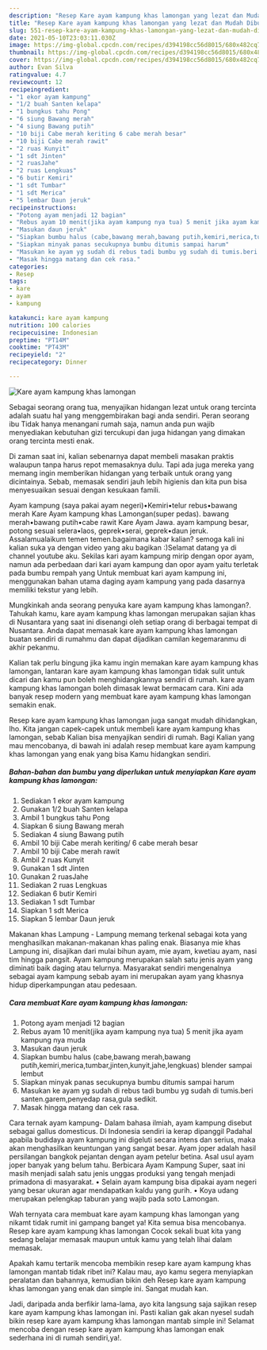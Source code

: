 ```yaml
---
description: "Resep Kare ayam kampung khas lamongan yang lezat dan Mudah Dibuat"
title: "Resep Kare ayam kampung khas lamongan yang lezat dan Mudah Dibuat"
slug: 551-resep-kare-ayam-kampung-khas-lamongan-yang-lezat-dan-mudah-dibuat
date: 2021-05-10T23:03:11.030Z
image: https://img-global.cpcdn.com/recipes/d394198cc56d8015/680x482cq70/kare-ayam-kampung-khas-lamongan-foto-resep-utama.jpg
thumbnail: https://img-global.cpcdn.com/recipes/d394198cc56d8015/680x482cq70/kare-ayam-kampung-khas-lamongan-foto-resep-utama.jpg
cover: https://img-global.cpcdn.com/recipes/d394198cc56d8015/680x482cq70/kare-ayam-kampung-khas-lamongan-foto-resep-utama.jpg
author: Evan Silva
ratingvalue: 4.7
reviewcount: 12
recipeingredient:
- "1 ekor ayam kampung"
- "1/2 buah Santen kelapa"
- "1 bungkus tahu Pong"
- "6 siung Bawang merah"
- "4 siung Bawang putih"
- "10 biji Cabe merah keriting 6 cabe merah besar"
- "10 biji Cabe merah rawit"
- "2 ruas Kunyit"
- "1 sdt Jinten"
- "2 ruasJahe"
- "2 ruas Lengkuas"
- "6 butir Kemiri"
- "1 sdt Tumbar"
- "1 sdt Merica"
- "5 lembar Daun jeruk"
recipeinstructions:
- "Potong ayam menjadi 12 bagian"
- "Rebus ayam 10 menit(jika ayam kampung nya tua) 5 menit jika ayam kampung nya muda"
- "Masukan daun jeruk"
- "Siapkan bumbu halus (cabe,bawang merah,bawang putih,kemiri,merica,tumbar,jinten,kunyit,jahe,lengkuas) blender sampai lembut"
- "Siapkan minyak panas secukupnya bumbu ditumis sampai harum"
- "Masukan ke ayam yg sudah di rebus tadi bumbu yg sudah di tumis.beri santen.garem,penyedap rasa,gula sedikit."
- "Masak hingga matang dan cek rasa."
categories:
- Resep
tags:
- kare
- ayam
- kampung

katakunci: kare ayam kampung 
nutrition: 100 calories
recipecuisine: Indonesian
preptime: "PT14M"
cooktime: "PT43M"
recipeyield: "2"
recipecategory: Dinner

---
```



![Kare ayam kampung khas lamongan](https://img-global.cpcdn.com/recipes/d394198cc56d8015/680x482cq70/kare-ayam-kampung-khas-lamongan-foto-resep-utama.jpg)

Sebagai seorang orang tua, menyajikan hidangan lezat untuk orang tercinta adalah suatu hal yang menggembirakan bagi anda sendiri. Peran seorang ibu Tidak hanya menangani rumah saja, namun anda pun wajib menyediakan kebutuhan gizi tercukupi dan juga hidangan yang dimakan orang tercinta mesti enak.

Di zaman  saat ini, kalian sebenarnya dapat membeli masakan praktis walaupun tanpa harus repot memasaknya dulu. Tapi ada juga mereka yang memang ingin memberikan hidangan yang terbaik untuk orang yang dicintainya. Sebab, memasak sendiri jauh lebih higienis dan kita pun bisa menyesuaikan sesuai dengan kesukaan famili. 

Ayam kampung (saya pakai ayam negeri)•Kemiri•telur rebus•bawang merah Kare Ayam kampung khas Lamongan(super pedas). bawang merah•bawang putih•cabe rawit Kare Ayam Jawa. ayam kampung besar, potong sesuai selera•laos, geprek•serai, geprek•daun jeruk. Assalamualaikum temen temen.bagaimana kabar kalian? semoga kali ini kalian suka ya dengan video yang aku bagikan :)Selamat datang ya di channel youtube aku. Sekilas kari ayam kampung mirip dengan opor ayam, namun ada perbedaan dari kari ayam kampung dan opor ayam yaitu terletak pada bumbu rempah yang Untuk membuat kari ayam kampung ini, menggunakan bahan utama daging ayam kampung yang pada dasarnya memiliki tekstur yang lebih.

Mungkinkah anda seorang penyuka kare ayam kampung khas lamongan?. Tahukah kamu, kare ayam kampung khas lamongan merupakan sajian khas di Nusantara yang saat ini disenangi oleh setiap orang di berbagai tempat di Nusantara. Anda dapat memasak kare ayam kampung khas lamongan buatan sendiri di rumahmu dan dapat dijadikan camilan kegemaranmu di akhir pekanmu.

Kalian tak perlu bingung jika kamu ingin memakan kare ayam kampung khas lamongan, lantaran kare ayam kampung khas lamongan tidak sulit untuk dicari dan kamu pun boleh menghidangkannya sendiri di rumah. kare ayam kampung khas lamongan boleh dimasak lewat bermacam cara. Kini ada banyak resep modern yang membuat kare ayam kampung khas lamongan semakin enak.

Resep kare ayam kampung khas lamongan juga sangat mudah dihidangkan, lho. Kita jangan capek-capek untuk membeli kare ayam kampung khas lamongan, sebab Kalian bisa menyajikan sendiri di rumah. Bagi Kalian yang mau mencobanya, di bawah ini adalah resep membuat kare ayam kampung khas lamongan yang enak yang bisa Kamu hidangkan sendiri.

<!--inarticleads1-->

##### Bahan-bahan dan bumbu yang diperlukan untuk menyiapkan Kare ayam kampung khas lamongan:

1. Sediakan 1 ekor ayam kampung
1. Gunakan 1/2 buah Santen kelapa
1. Ambil 1 bungkus tahu Pong
1. Siapkan 6 siung Bawang merah
1. Sediakan 4 siung Bawang putih
1. Ambil 10 biji Cabe merah keriting/ 6 cabe merah besar
1. Ambil 10 biji Cabe merah rawit
1. Ambil 2 ruas Kunyit
1. Gunakan 1 sdt Jinten
1. Gunakan 2 ruasJahe
1. Sediakan 2 ruas Lengkuas
1. Sediakan 6 butir Kemiri
1. Sediakan 1 sdt Tumbar
1. Siapkan 1 sdt Merica
1. Siapkan 5 lembar Daun jeruk


Makanan khas Lampung - Lampung memang terkenal sebagai kota yang menghasilkan makanan-makanan khas paling enak. Biasanya mie khas Lampung ini, disajikan dari mulai bihun ayam, mie ayam, kwetiau ayam, nasi tim hingga pangsit. Ayam kampung merupakan salah satu jenis ayam yang diminati baik daging atau telurnya. Masyarakat sendiri mengenalnya sebagai ayam kampung sebab ayam ini merupakan ayam yang khasnya hidup diperkampungan atau pedesaan. 

<!--inarticleads2-->

##### Cara membuat Kare ayam kampung khas lamongan:

1. Potong ayam menjadi 12 bagian
1. Rebus ayam 10 menit(jika ayam kampung nya tua) 5 menit jika ayam kampung nya muda
1. Masukan daun jeruk
1. Siapkan bumbu halus (cabe,bawang merah,bawang putih,kemiri,merica,tumbar,jinten,kunyit,jahe,lengkuas) blender sampai lembut
1. Siapkan minyak panas secukupnya bumbu ditumis sampai harum
1. Masukan ke ayam yg sudah di rebus tadi bumbu yg sudah di tumis.beri santen.garem,penyedap rasa,gula sedikit.
1. Masak hingga matang dan cek rasa.


Cara ternak ayam kampung- Dalam bahasa ilmiah, ayam kampung disebut sebagai gallus domesticus. Di Indonesia sendiri ia kerap dipanggil Padahal apabila budidaya ayam kampung ini digeluti secara intens dan serius, maka akan menghasilkan keuntungan yang sangat besar. Ayam joper adalah hasil persilangan bangkok pejantan dengan ayam petelur betina. Asal usul ayam joper banyak yang belum tahu. Berbicara Ayam Kampung Super, saat ini masih menjadi salah satu jenis unggas produksi yang tengah menjadi primadona di masyarakat. • Selain ayam kampung bisa dipakai ayam negeri yang besar ukuran agar mendapatkan kaldu yang gurih. • Koya udang merupakan pelengkap taburan yang wajib pada soto Lamongan. 

Wah ternyata cara membuat kare ayam kampung khas lamongan yang nikamt tidak rumit ini gampang banget ya! Kita semua bisa mencobanya. Resep kare ayam kampung khas lamongan Cocok sekali buat kita yang sedang belajar memasak maupun untuk kamu yang telah lihai dalam memasak.

Apakah kamu tertarik mencoba membikin resep kare ayam kampung khas lamongan mantab tidak ribet ini? Kalau mau, ayo kamu segera menyiapkan peralatan dan bahannya, kemudian bikin deh Resep kare ayam kampung khas lamongan yang enak dan simple ini. Sangat mudah kan. 

Jadi, daripada anda berfikir lama-lama, ayo kita langsung saja sajikan resep kare ayam kampung khas lamongan ini. Pasti kalian gak akan nyesel sudah bikin resep kare ayam kampung khas lamongan mantab simple ini! Selamat mencoba dengan resep kare ayam kampung khas lamongan enak sederhana ini di rumah sendiri,ya!.

